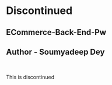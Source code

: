 # Discontinued
## ECommerce-Back-End-Pw
<h2>Author - Soumyadeep Dey</h2>
<br>
<p>This is discontinued</p>
